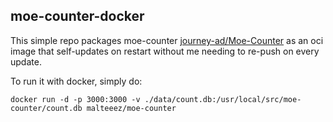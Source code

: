 ## moe-counter-docker
This simple repo packages moe-counter [journey-ad/Moe-Counter](https://github.com/journey-ad/Moe-Counter) as an oci image that self-updates on restart without me needing to re-push on every update.

To run it with docker, simply do:
```
docker run -d -p 3000:3000 -v ./data/count.db:/usr/local/src/moe-counter/count.db malteeez/moe-counter
```